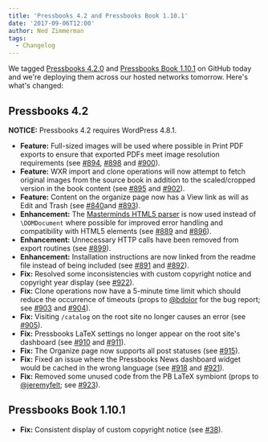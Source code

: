 ```yaml
---
title: 'Pressbooks 4.2 and Pressbooks Book 1.10.1'
date: '2017-09-06T12:00'
author: Ned Zimmerman
tags:
  - Changelog
---
```


We
tagged [Pressbooks 4.2.0](https://github.com/pressbooks/pressbooks/releases/tag/4.2.0) and
[Pressbooks Book 1.10.1](https://github.com/pressbooks/pressbooks-book/releases/tag/1.10.1)
on GitHub today and we're deploying them across our hosted networks tomorrow. Here's
what's changed:

## Pressbooks 4.2

**NOTICE:** Pressbooks 4.2 requires WordPress 4.8.1.

- **Feature:** Full-sized images will be used where possible in Print PDF exports to
  ensure that exported PDFs meet image resolution requirements (see
  [#894](https://github.com/pressbooks/pressbooks/issues/894),
  [#898](https://github.com/pressbooks/pressbooks/pull/898) and
  [#900](https://github.com/pressbooks/pressbooks/pull/900)).
- **Feature:** WXR import and clone operations will now attempt to fetch original images
  from the source book in addition to the scaled/cropped version in the book content (see
  [#895](https://github.com/pressbooks/pressbooks/issues/895) and
  [#902](https://github.com/pressbooks/pressbooks/pull/902)).
- **Feature:** Content on the organize page now has a View link as will as Edit and Trash
  (see [#840](https://github.com/pressbooks/pressbooks/issues/840)and
  [#893](https://github.com/pressbooks/pressbooks/pull/893)).
- **Enhancement:** The
  [Masterminds HTML5 parser](https://github.com/Masterminds/html5-php) is now used instead
  of `\DOMDocument` where possible for improved error handling and compatibility with
  HTML5 elements (see [#889](https://github.com/pressbooks/pressbooks/issues/889) and
  [#896](https://github.com/pressbooks/pressbooks/pull/896)).
- **Enhancement:** Unnecessary HTTP calls have been removed from export routines (see
  [#899](https://github.com/pressbooks/pressbooks/pull/899)).
- **Enhancement:** Installation instructions are now linked from the readme file instead
  of being included (see [#891](https://github.com/pressbooks/pressbooks/issues/891) and
  [#892](https://github.com/pressbooks/pressbooks/pull/892 'Link to contributors and installation on docs site (fix #891)')).
- **Fix:** Resolved some inconsistencies with custom copyright notice and copyright year
  display (see [#922](https://github.com/pressbooks/pressbooks/pull/922)).
- **Fix:** Clone operations now have a 5-minute time limit which should reduce the
  occurrence of timeouts (props to [@bdolor](https://github.com/bdolor) for the bug
  report; see [#903](https://github.com/pressbooks/pressbooks/issues/903) and
  [#904](https://github.com/pressbooks/pressbooks/pull/904)).
- **Fix:** Visiting `/catalog` on the root site no longer causes an error (see
  [#905](https://github.com/pressbooks/pressbooks/pull/905)).
- **Fix:** Pressbooks LaTeX settings no longer appear on the root site's dashboard (see
  [#910](https://github.com/pressbooks/pressbooks/issues/910 'PB Latex settings should only appear in books, not root site')
  and [#911](https://github.com/pressbooks/pressbooks/pull/911)).
- **Fix:** The Organize page now supports all post statuses (see
  [#915](https://github.com/pressbooks/pressbooks/pull/915)).
- **Fix:** Fixed an issue where the Pressbooks News dashboard widget would be cached in
  the wrong language (see
  [#918](https://github.com/pressbooks/pressbooks/issues/918 "Pressbooks News Widget Is Cached In User's Langauge For Whole Site")
  and [#921](https://github.com/pressbooks/pressbooks/pull/921)).
- **Fix:** Removed some unused code from the PB LaTeX symbiont (props to
  [@jeremyfelt](https://github.com/jeremyfelt); see
  [#923](https://github.com/pressbooks/pressbooks/pull/923)).

## Pressbooks Book 1.10.1

- **Fix:** Consistent display of custom copyright notice (see
  [#38](https://github.com/pressbooks/pressbooks-book/pull/38 'Custom notice should override auto all rights reserved')).
